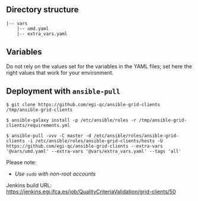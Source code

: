## Directory structure

    |-- vars
        |-- umd.yaml
        |-- extra_vars.yaml

## Variables

Do not rely on the values set for the variables in the YAML files; set here 
the right values that work for your environment.

## Deployment with `ansible-pull`

    $ git clone https://github.com/egi-qc/ansible-grid-clients /tmp/ansible-grid-clients

    $ ansible-galaxy install -p /etc/ansible/roles -r /tmp/ansible-grid-clients/requirements.yml

    $ ansible-pull -vvv -C master -d /etc/ansible/roles/ansible-grid-clients -i /etc/ansible/roles/ansible-grid-clients/hosts -U https://github.com/egi-qc/ansible-grid-clients --extra-vars '@vars/umd.yaml' --extra-vars '@vars/extra_vars.yaml' --tags 'all'

Please note:
  - _Use `sudo` with non-root accounts_

Jenkins build URL: https://jenkins.egi.ifca.es/job/QualityCriteriaValidation/grid-clients/50
